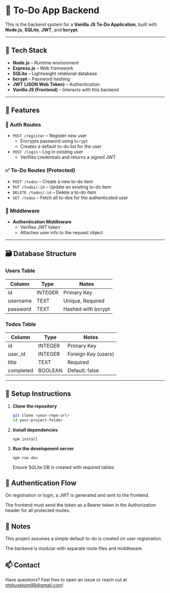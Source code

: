 # 📝 To-Do App Backend

This is the backend system for a **Vanilla JS To-Do Application**, built with **Node.js**, **SQLite**, **JWT**, and **bcrypt**.

---

## 🔧 Tech Stack

- **Node.js** – Runtime environment
- **Express.js** – Web framework
- **SQLite** – Lightweight relational database
- **bcrypt** – Password hashing
- **JWT (JSON Web Token)** – Authentication
- **Vanilla JS (Frontend)** – Interacts with this backend

---

## 📁 Features

### 🔐 Auth Routes

- `POST /register` – Register new user
  - Encrypts password using `bcrypt`
  - Creates a default to-do list for the user
- `POST /login` – Log in existing user
  - Verifies credentials and returns a signed JWT

### ✅ To-Do Routes (Protected)

- `POST /todos` – Create a new to-do item
- `PUT /todos/:id` – Update an existing to-do item
- `DELETE /todos/:id` – Delete a to-do item
- `GET /todos` – Fetch all to-dos for the authenticated user

### 🧠 Middleware

- **Authentication Middleware**
  - Verifies JWT token
  - Attaches user info to the request object

---

## 🗃️ Database Structure

### Users Table

| Column   | Type    | Notes              |
| -------- | ------- | ------------------ |
| id       | INTEGER | Primary Key        |
| username | TEXT    | Unique, Required   |
| password | TEXT    | Hashed with bcrypt |

### Todos Table

| Column    | Type    | Notes               |
| --------- | ------- | ------------------- |
| id        | INTEGER | Primary Key         |
| user_id   | INTEGER | Foreign Key (users) |
| title     | TEXT    | Required            |
| completed | BOOLEAN | Default: false      |

---

## 🚀 Setup Instructions

1. **Clone the repository**

   ```bash
   git clone <your-repo-url>
   cd your-project-folder
   ```

2. **Install dependencies**

   ```
   npm install
   ```

3. **Run the development server**

   ```
   npm run dev
   ```

   Ensure SQLite DB is created with required tables

## 🔐 Authentication Flow

On registration or login, a JWT is generated and sent to the frontend.

The frontend must send the token as a Bearer token in the Authorization header for all protected routes.

## 📌 Notes

This project assumes a simple default to-do is created on user registration.

The backend is modular with separate route files and middleware.

## 📫 Contact

Have questions? Feel free to open an issue or reach out at ntshuxekom98@gmail.com!
